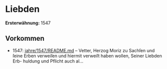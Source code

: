 # Liebden

**Ersterwähnung:** 1547

## Vorkommen
- 1547: [jahre/1547/README.md](../jahre/1547/README.md) – Vetter,
Herzog Moriz zu Sachſen und ſeine Erben verweiſen
und hiermit verweiſt haben wollen, Seiner Liebden Erb-
huldung und Pflicht auch al...
